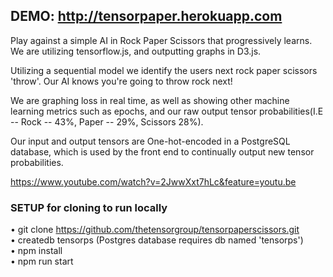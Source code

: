 ## DEMO: http://tensorpaper.herokuapp.com

Play against a simple AI in Rock Paper Scissors that progressively learns.
We are utilizing tensorflow.js, and outputting graphs in D3.js.

Utilizing a sequential model we identify the users next rock paper scissors 'throw'. Our AI knows you're going to throw rock next!

We are graphing loss in real time, as well as showing other machine learning metrics such as epochs,
and our raw output tensor probabilities(I.E -- Rock -- 43%, Paper -- 29%, Scissors 28%).

Our input and output tensors are One-hot-encoded in a PostgreSQL database, which is used by the front end
to continually output new tensor probabilities.

https://www.youtube.com/watch?v=2JwwXxt7hLc&feature=youtu.be

### SETUP for cloning to run locally

• git clone https://github.com/thetensorgroup/tensorpaperscissors.git  
• createdb tensorps (Postgres database requires db named 'tensorps')  
• npm install  
• npm run start
